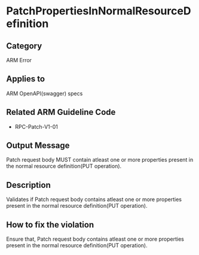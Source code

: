# PatchPropertiesInNormalResourceDefinition

## Category

ARM Error

## Applies to

ARM OpenAPI(swagger) specs

## Related ARM Guideline Code

- RPC-Patch-V1-01

## Output Message

Patch request body MUST contain atleast one or more properties present in the normal resource definition(PUT operation).

## Description

Validates if Patch request body contains atleast one or more properties present in the normal resource definition(PUT operation).

## How to fix the violation

Ensure that, Patch request body contains atleast one or more properties present in the normal resource definition(PUT operation).

